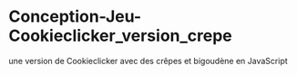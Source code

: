 # Conception-Jeu-Cookieclicker_version_crepe
une version de Cookieclicker avec des crêpes et bigoudène en JavaScript 
